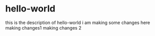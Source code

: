 # hello-world
this is the description of hello-world
i am making some changes here
making changes1
making changes 2
